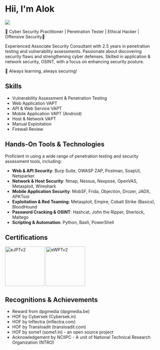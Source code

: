 # Hii, I'm Alok

<a href="https://www.linkedin.com/in/alokumarmeher/"><img src="https://img.icons8.com/?size=30&id=xuvGCOXi8Wyg&format=png&color=000000" /></a>

🔹 Cyber Security Practitioner | Penetration Tester | Ethical Hacker | Offensive Security🔹

Experienced Associate Security Consultant with 2.5 years in penetration testing and vulnerability assessments. Passionate about discovering security flaws and strengthening cyber defenses. Skilled in application & network security, OSINT, with a focus on enhancing security posture.

🚀 Always learning, always securing!

## Skills

- Vulnerability Assessment & Penetration Testing
- Web Application VAPT
- API & Web Service VAPT
- Mobile Application VAPT (Android)
- Host & Network VAPT
- Manual Exploitation
- Firewall Review

## Hands-On Tools & Technologies

Proficient in using a wide range of penetration testing and security assessment tools, including:

- **Web & API Security**: Burp Suite, OWASP ZAP, Postman, SoapUI, Netsparker
- **Network & Host Security**: Nmap, Nessus, Nexpose, OpenVAS, Metasploit, Wireshark
- **Mobile Application Security**: MobSF, Frida, Objection, Drozer, JADX, APKTool
- **Exploitation & Red Teaming**: Metasploit, Empire, Cobalt Strike (Basics), BloodHound
- **Password Cracking & OSINT**: Hashcat, John the Ripper, Sherlock, Maltego
- **Scripting & Automation**: Python, Bash, PowerShell

## Certifications
<div>
  <img src="https://api.accredible.com/v1/frontend/credential_website_embed_image/badge/81522215" alt="eJPTv2" width="130" height="130">    <img src="https://api.accredible.com/v1/frontend/credential_website_embed_image/badge/95855228" alt="eWPTv2" width="130" height="130">
</div>

## Recognitions & Achievements

- Reward from dpgmedia (dpgmedia.be)
- HOF by Cybersek (Cybersek.in)
- HOF by Inflectra (inflectra.com) 
- HOF by Transloadit (transloadit.com) 
- HOF by some1 (some1.in) - an open source project
- Acknowledgement by NCIIPC - A unit of National Technical Research Organization (NTRO)


